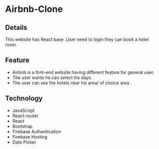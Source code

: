 # Airbnb-Clone

## Details 
This website has React base .User need to login they can book a hotel room.


## Feature
- Airbnb is a font-end website having different feature for general user.
- The user wants he can select his days.
- The user can see the hotels near his area/ of choice area .



## Technology

- JavaScript 
- React-router
- React 
- Bootstrap
- Firebase Authentication 
- Firebase Hosting
- Date Picker

